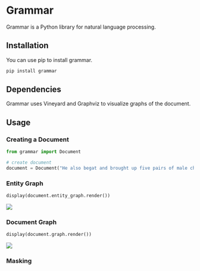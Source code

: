 # Grammar
Grammar is a Python library for natural language processing.

## Installation
You can use pip to install grammar.
```bash
pip install grammar
```

## Dependencies
Grammar uses Vineyard and Graphviz to visualize graphs of the document.

## Usage

### Creating a Document
```python
from grammar import Document

# create document
document = Document("He also begat and brought up five pairs of male children.")
```

### Entity Graph
```python
display(document.entity_graph.render())
```
![](pictures/entity_graph.png)

### Document Graph
```python
display(document.graph.render())
```
![](pictures/document_graph.png)

### Masking
